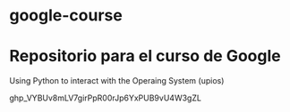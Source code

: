 # google-course
Repositorio para el curso de Google
===

Using Python to interact with the Operaing System
(upios)

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
